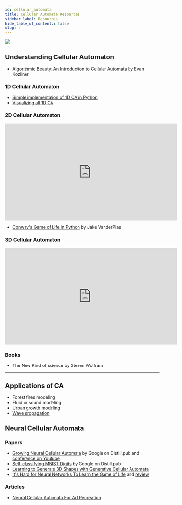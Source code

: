 ```yaml
---
id: cellular_automata
title: Cellular Automata Resources
sidebar_label: Resources
hide_table_of_contents: false
slug: /
---
```


![](https://media3.giphy.com/media/d7SnByEMkrdeoVQ2lT/200.gif)

## Understanding Cellular Automaton
- [Algorithmic Beauty: An Introduction to Cellular Automata](https://towardsdatascience.com/algorithmic-beauty-an-introduction-to-cellular-automata-f53179b3cf8f) by Evan Kozliner

### 1D Cellular Automaton

- [Simple implementation of 1D CA in Python](https://ipython-books.github.io/122-simulating-an-elementary-cellular-automaton/)
- [Visualizing all 1D CA](https://calebrob.com/fun/2019/10/02/elementary-cellular-automata.html)



### 2D Cellular Automaton


<iframe width="560" height="315" src="https://www.youtube.com/embed/C2vgICfQawE" frameborder="0" allow="accelerometer; autoplay; clipboard-write; encrypted-media; gyroscope; picture-in-picture" allowfullscreen></iframe>


- [Conway's Game of Life in Python](https://jakevdp.github.io/blog/2013/08/07/conways-game-of-life/) by Jake VanderPlas


### 3D Cellular Automaton

<iframe width="560" height="315" src="https://www.youtube.com/embed/dQJ5aEsP6Fs" frameborder="0" allow="accelerometer; autoplay; clipboard-write; encrypted-media; gyroscope; picture-in-picture" allowfullscreen></iframe>



### Books
- The New Kind of science by Steven Wolfram



***
## Applications of CA
- Forest fires modeling
- Fluid or sound modeling
- [Urban growth modeling](https://www.youtube.com/watch?v=1WDALuu7oI4&feature=youtu.be&ab_channel=NCSUGeoForAllLab)
- [Wave propagation](https://www.youtube.com/watch?v=qeltZU2GFgU&feature=youtu.be&ab_channel=AleksanderKawala)


## Neural Cellular Automata

### Papers
- [Growing Neural Cellular Automata](https://distill.pub/2020/growing-ca/) by Google on Distill.pub and [conference on Youtube](https://www.youtube.com/watch?v=unF2CVkMIiE&feature=youtu.be&ab_channel=AlexanderMordvintsev)
- [Self-classifying MNIST Digits](https://distill.pub/2020/selforg/mnist/) by Google on Distill.pub
- [Learning to Generate 3D Shapes with Generative Cellular Automata](https://openreview.net/forum?id=rABUmU3ulQh)
- [It's Hard for Neural Networks To Learn the Game of Life](https://arxiv.org/abs/2009.01398) and [review](https://bdtechtalks.com/2020/09/16/deep-learning-game-of-life/) 

### Articles
- [Neural Cellular Automata For Art Recreation](https://towardsdatascience.com/neural-cellular-automata-for-art-recreation-6d9fb61afb37)
